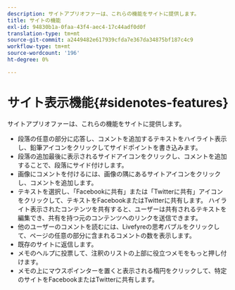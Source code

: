 ```yaml
---
description: サイトアプリオファーは、これらの機能をサイトに提供します。
title: サイトの機能
exl-id: 94830b1a-0faa-43f4-aec4-17c44adf0d0f
translation-type: tm+mt
source-git-commit: a2449482e617939cfda7e367da34875bf187c4c9
workflow-type: tm+mt
source-wordcount: '196'
ht-degree: 0%

---
```


# サイト表示機能{#sidenotes-features}

サイトアプリオファーは、これらの機能をサイトに提供します。



* 段落の任意の部分に応答し、コメントを追加するテキストをハイライト表示し、鉛筆アイコンをクリックしてサイドポイントを書き込みます。
* 段落の追加最後に表示されるサイドアイコンをクリックし、コメントを追加することで、段落にサイド付けします。
* 画像にコメントを付けるには、画像の隅にあるサイトアイコンをクリックし、コメントを追加します。
* テキストを選択し、「Facebookに共有」または「Twitterに共有」アイコンをクリックして、テキストをFacebookまたはTwitterに共有します。 ハイライト表示されたコンテンツを共有すると、ユーザーは共有されるテキストを編集でき、共有を持つ元のコンテンツへのリンクを送信できます。
* 他のユーザーのコメントを読むには、Livefyreの思考バブルをクリックして、ページの任意の部分に含まれるコメントの数を表示します。
* 既存のサイトに返信します。
* メモのヘルプに投票して、注釈のリストの上部に役立つメモをもっと押し付けます。
* メモの上にマウスポインターを置くと表示される楕円をクリックして、特定のサイトをFacebookまたはTwitterに共有します。
